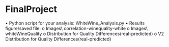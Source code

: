 # FinalProject
•	Python script for your analysis:  WhiteWine_Analysis.py
•	Results figure/saved file: 
o	Images\ correlation-winequality-white
o	Images\ whiteWineQuality
o	Distribution for Quality Differences(real-predicted)
o	V2 Distribution for Quality Differences(real-predicted)
